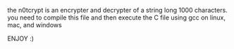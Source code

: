 the n0tcrypt is an encrypter and decrypter of a string long 1000 characters. you need to compile this file and then execute the C file using gcc on linux, mac, and windows 

ENJOY :)
